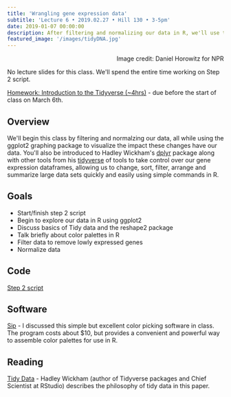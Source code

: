 ```yaml
---
title: 'Wrangling gene expression data'
subtitle: 'Lecture 6 • 2019.02.27 • Hill 130 • 3-5pm'
date: 2019-01-07 00:00:00
description: After filtering and normalizing our data in R, we'll use the Tidyverse tools to take control over our gene expression dataframes, allowing us to change, sort, filter, arrange and summarize large data quickly and easily. 
featured_image: '/images/tidyDNA.jpg'
---
```


<div style="text-align: right"> Image credit: Daniel Horowitz for NPR </div>

No lecture slides for this class.  We'll spend the entire time working on Step 2 script.

[Homework: Introduction to the Tidyverse (~4hrs)](https://www.datacamp.com/courses/introduction-to-the-tidyverse) - due before the start of class on March 6th.


## Overview

We'll begin this class by filtering and normalzing our data, all while using the ggplot2 graphing package to visualize the impact these changes have our data. You'll also be introduced to Hadley Wickham's [dplyr](http://cran.rstudio.com/web/packages/dplyr/vignettes/introduction.html) package along with other tools from his [tidyverse](https://www.tidyverse.org/) of tools to take control over our gene expression dataframes, allowing us to change, sort, filter, arrange and summarize large data sets quickly and easily using simple commands in R.

## Goals

* Start/finish step 2 script
* Begin to explore our data in R using ggplot2
* Discuss basics of Tidy data and the reshape2 package
* Talk briefly about color palettes in R
* Filter data to remove lowly expressed genes
* Normalize data

## Code

[Step 2 script](http://DIYtranscriptomics.github.io/Code/files/Step2_dataExploration.R)

## Software

[Sip](https://sipapp.io/) - I discussed this simple but excellent color picking software in class. The program costs about $10, but provides a convenient and powerful way to assemble color palettes for use in R.

## Reading

[Tidy Data](http://vita.had.co.nz/papers/tidy-data.pdf) - Hadley Wickham (author of Tidyverse packages and Chief Scientist at RStudio) describes the philosophy of tidy data in this paper. 
